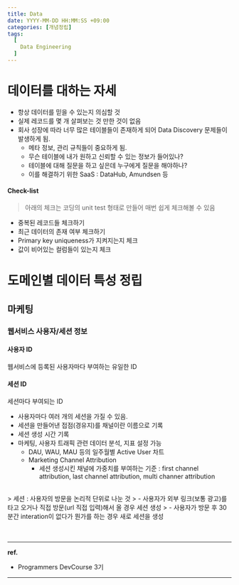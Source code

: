 ```yaml
---
title: Data
date: YYYY-MM-DD HH:MM:SS +09:00
categories: [개념정립]
tags:
  [
    Data Engineering
  ]
---
```


# 데이터를 대하는 자세

- 항상 데이터를 믿을 수 있는지 의심할 것
- 실제 레코드를 몇 개 살펴보는 것 만한 것이 없음
- 회사 성장에 따라 너무 많은 테이블들이 존재하게 되어 Data Discovery 문제들이 발생하게 됨.
  + 메타 정보, 관리 규칙들이 중요하게 됨.
  + 무슨 테이블에 내가 원하고 신뢰할 수 있는 정보가 들어있나?
  + 테이블에 대해 질문을 하고 싶은데 누구에게 질문을 해야하나?
  + 이를 해결하기 위한 SaaS : DataHub, Amundsen 등

#### Check-list

> 아래의 체크는 코딩의 unit test 형태로 만들어 매번 쉽게 체크해볼 수 있음

- 중복된 레코드들 체크하기
- 최근 데이터의 존재 여부 체크하기
- Primary key uniqueness가 지켜지는지 체크
- 값이 비어있는 컬럼들이 있는지 체크


# 도메인별 데이터 특성 정립

## 마케팅

### 웹서비스 사용자/세션 정보

#### 사용자 ID

웹서비스에 등록된 사용자마다 부여하는 유일한 ID

#### 세션 ID

세션마다 부여되는 ID
- 사용자마다 여러 개의 세션을 가질 수 있음.
- 세션을 만들어낸 접점(경유지)를 채널이란 이름으로 기록
- 세션 생성 시간 기록
- 마케팅, 사용자 트래픽 관련 데이터 분석, 지표 설정 가능
  + DAU, WAU, MAU 등의 일주월별 Active User 차트
  + Marketing Channel Attribution
    * 세션 생성시킨 채널에 가중치를 부여하는 기준 : first channel attribution, last channel attribution, multi channer attribution
<br/>
> 세션 : 사용자의 방문을 논리적 단위로 나눈 것
> - 사용자가 외부 링크(보통 광고)를 타고 오거나 직접 방문(url 직접 입력)해서 올 경우 세션 생성
> - 사용자가 방문 후 30분간 interation이 없다가 뭔가를 하는 경우 새로 세션을 생성



<br/>
<br/>
<br/>

<hr/>

**ref.**<br/>
- Programmers DevCourse 3기

<hr/>
